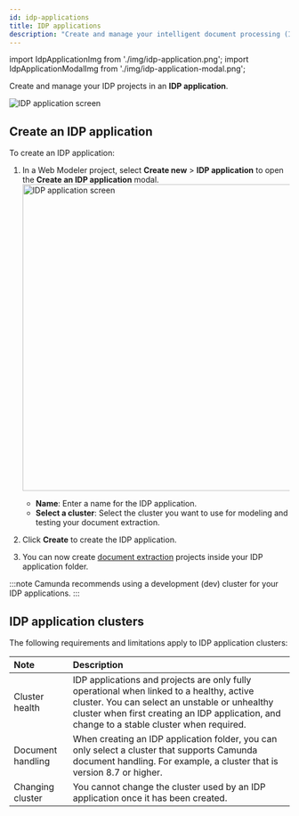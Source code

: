 ```yaml
---
id: idp-applications
title: IDP applications
description: "Create and manage your intelligent document processing (IDP) projects in an IDP application folder."
---
```


import IdpApplicationImg from './img/idp-application.png';
import IdpApplicationModalImg from './img/idp-application-modal.png';

Create and manage your IDP projects in an **IDP application**.

<img src={IdpApplicationImg} alt="IDP application screen" />

## Create an IDP application

To create an IDP application:

1. In a Web Modeler project, select **Create new** > **IDP application** to open the **Create an IDP application** modal.
   <img src={IdpApplicationModalImg} alt="IDP application screen" width="550px"/>
   - **Name**: Enter a name for the IDP application.
   - **Select a cluster**: Select the cluster you want to use for modeling and testing your document extraction.
1. Click **Create** to create the IDP application.

1. You can now create [document extraction](idp-document-extraction.md) projects inside your IDP application folder.

<!-- 1. You can now create [document extraction](idp-document-extraction.md) and [document automation](idp-document-automation.md) projects inside your IDP application folder. -->

:::note
Camunda recommends using a development (dev) cluster for your IDP applications.
:::

## IDP application clusters

The following requirements and limitations apply to IDP application clusters:

| Note              | Description                                                                                                                                                                                                                              |
| :---------------- | :--------------------------------------------------------------------------------------------------------------------------------------------------------------------------------------------------------------------------------------- |
| Cluster health    | IDP applications and projects are only fully operational when linked to a healthy, active cluster. You can select an unstable or unhealthy cluster when first creating an IDP application, and change to a stable cluster when required. |
| Document handling | When creating an IDP application folder, you can only select a cluster that supports Camunda document handling. For example, a cluster that is version 8.7 or higher.                                                                    |
| Changing cluster  | You cannot change the cluster used by an IDP application once it has been created.                                                                                                                                                       |
